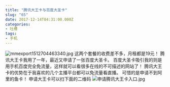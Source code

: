 ```yaml
---
title: "腾讯大王卡与百度大圣卡"
slug: "65"
date: 2017-12-14T04:31:00.000Z
categories:
- 吐槽
tags:
- 手机
---
```


![mmexport1512704463340.jpg][1]
这两个套餐的收费差不多，月租都是19元！
腾讯大王卡我用了一年，最近又申请了一张百度大圣卡。
百度大圣卡吸引我的则是用手机百度完全免流量，这样就可以看很多在线的不可描述的网站了！
腾讯大王卡的优势在于我喜欢的几个主播平台都可以免流量看直播。
可惜的是申请不到阿里的鱼卡！
申请大王卡可以扫下面的二维码
![申请腾讯大王卡入口.jpg][2]


  [1]: https://xy07-1251893119.costj.myqcloud.com/2017/12/14/2884850574.jpg
  [2]: https://xy07-1251893119.costj.myqcloud.com/2017/12/14/154962018.jpg
